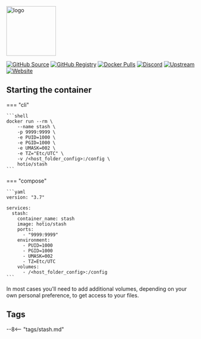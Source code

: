 [<img src="https://hotio.dev/img/stash.png" alt="logo" height="130" width="130">](https://github.com/stashapp/stash)

[![GitHub Source](https://img.shields.io/badge/github-source-ffb64c?style=flat-square&logo=github&logoColor=white&labelColor=757575)](https://github.com/hotio/stash)
[![GitHub Registry](https://img.shields.io/badge/github-registry-ffb64c?style=flat-square&logo=github&logoColor=white&labelColor=757575)](https://github.com/orgs/hotio/packages/container/package/stash)
[![Docker Pulls](https://img.shields.io/docker/pulls/hotio/stash?color=ffb64c&style=flat-square&label=pulls&logo=docker&logoColor=white&labelColor=757575)](https://hub.docker.com/r/hotio/stash)
[![Discord](https://img.shields.io/discord/610068305893523457?style=flat-square&color=ffb64c&label=discord&logo=discord&logoColor=white&labelColor=757575)](https://hotio.dev/discord)
[![Upstream](https://img.shields.io/badge/upstream-project-ffb64c?style=flat-square&labelColor=757575)](https://github.com/stashapp/stash)
[![Website](https://img.shields.io/badge/website-hotio.dev-ffb64c?style=flat-square&labelColor=757575)](https://hotio.dev/containers/stash)

## Starting the container

=== "cli"

    ```shell
    docker run --rm \
        --name stash \
        -p 9999:9999 \
        -e PUID=1000 \
        -e PGID=1000 \
        -e UMASK=002 \
        -e TZ="Etc/UTC" \
        -v /<host_folder_config>:/config \
        hotio/stash
    ```

=== "compose"

    ```yaml
    version: "3.7"

    services:
      stash:
        container_name: stash
        image: hotio/stash
        ports:
          - "9999:9999"
        environment:
          - PUID=1000
          - PGID=1000
          - UMASK=002
          - TZ=Etc/UTC
        volumes:
          - /<host_folder_config>:/config
    ```

In most cases you'll need to add additional volumes, depending on your own personal preference, to get access to your files.

## Tags

--8<-- "tags/stash.md"
